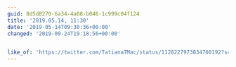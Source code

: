 ```yaml
---
guid: 8d5d8270-6a34-4a08-b046-1c999c04f124
title: '2019.05.14, 11:30'
date: '2019-05-14T09:30:36+00:00'
changed: '2019-09-24T19:18:56+00:00'


like_of: 'https://twitter.com/TatianaTMac/status/1128227973834760192?s=19'
---
```



